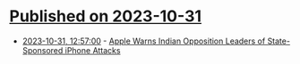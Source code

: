 # [Published on 2023-10-31](index.md)

* [2023-10-31, 12:57:00](https://apple.slashdot.org/story/23/10/31/1257225/apple-warns-indian-opposition-leaders-of-state-sponsored-iphone-attacks?utm_source=rss1.0mainlinkanon&utm_medium=feed) - [Apple Warns Indian Opposition Leaders of State-Sponsored iPhone Attacks](https://apple.slashdot.org/story/23/10/31/1257225/apple-warns-indian-opposition-leaders-of-state-sponsored-iphone-attacks?utm_source=rss1.0mainlinkanon&utm_medium=feed)
